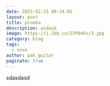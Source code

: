 ```yaml
---
date: 2023-02-15 00:24:02
layout: post
title: prueba
description: asdasd
image: https://i.ibb.co/23f04Xv/3.jpg
category: blog
tags:
  - nose
author: pak_guitar
paginate: true
---
```

s﻿dasdasd